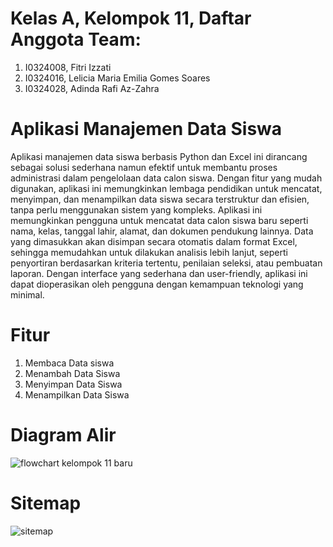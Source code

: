 # Kelas A, Kelompok 11, Daftar Anggota Team:
1. I0324008, Fitri Izzati
2. I0324016, Lelicia Maria Emilia Gomes Soares
3. I0324028, Adinda Rafi Az-Zahra

# Aplikasi Manajemen Data Siswa
Aplikasi manajemen data siswa berbasis Python dan Excel ini dirancang sebagai solusi sederhana namun efektif untuk membantu proses administrasi dalam pengelolaan data calon siswa. Dengan fitur yang mudah digunakan, aplikasi ini memungkinkan lembaga pendidikan untuk mencatat, menyimpan, dan menampilkan data siswa secara terstruktur dan efisien, tanpa perlu menggunakan sistem yang kompleks. Aplikasi ini memungkinkan pengguna untuk mencatat data calon siswa baru seperti nama, kelas, tanggal lahir, alamat, dan dokumen pendukung lainnya. Data yang dimasukkan akan disimpan secara otomatis dalam format Excel, sehingga memudahkan untuk dilakukan analisis lebih lanjut, seperti penyortiran berdasarkan kriteria tertentu, penilaian seleksi, atau pembuatan laporan. Dengan interface yang sederhana dan user-friendly, aplikasi ini dapat dioperasikan oleh pengguna dengan kemampuan teknologi yang minimal.

# Fitur
1. Membaca Data siswa
2. Menambah Data Siswa
3. Menyimpan Data Siswa
4. Menampilkan Data Siswa

# Diagram Alir
![flowchart kelompok 11 baru](https://github.com/user-attachments/assets/0f3908c2-342f-4a6a-af11-a7e8c5d0f3ca)

# Sitemap
![sitemap](https://github.com/user-attachments/assets/4e423523-2e91-4c9e-b292-2451fef441d8)


